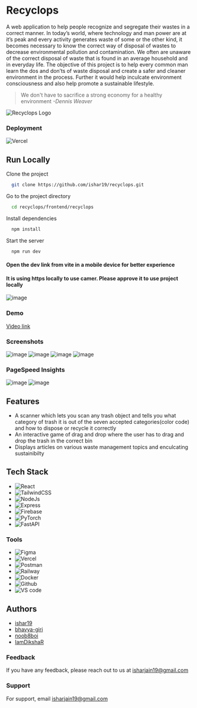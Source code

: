 
# Recyclops

A web application to help people recognize and segregate their wastes in a correct manner. In today’s world, where technology and man power are at it’s peak and every activity generates waste of some or the other kind, it becomes necessary to know the correct way of disposal of wastes to decrease environmental pollution and contamination. We often are unaware of the correct disposal of waste that is found in an average household and in everyday life. The objective of this project is to help every common man learn the dos and don’ts of waste disposal and create a safer and cleaner environment in the process. Further it would help inculcate environment consciousness and also help promote a sustainable lifestyle. 

> We don't have to sacrifice a strong economy for a healthy environment   *-Dennis Weaver*



![Recyclops Logo](https://firebasestorage.googleapis.com/v0/b/recyclops-69781.appspot.com/o/app-images%2FLogo.png?alt=media&token=7ca240c3-5878-443f-bae1-6fa603ac3fc9)

### Deployment

![Vercel](https://therealsujitk-vercel-badge.vercel.app/?app=recyclops)

## Run Locally

Clone the project

```bash
  git clone https://github.com/ishar19/recyclops.git
```

Go to the project directory

```bash
  cd recyclops/frontend/recyclops
```

Install dependencies

```bash
  npm install
```

Start the server

```bash
  npm run dev
```
#### Open the dev link from vite in a mobile device for better experience
#### It is using https locally to use camer. Please approve it to use project locally
![image](https://user-images.githubusercontent.com/84319299/228840634-507f3794-210c-48b5-8f48-2e86c4e3e645.png)


### Demo

[Video link](https://youtu.be/CDdQ1z0X_PE)

### Screenshots

![image](https://user-images.githubusercontent.com/84319299/228841931-2e2f1051-66c0-4821-9bcc-7d1a584658e6.png)
![image](https://user-images.githubusercontent.com/84319299/228845180-ce7ef10c-c3b2-49c0-bedc-bf07961a908e.png)
![image](https://user-images.githubusercontent.com/84319299/228845316-98c57e6c-a8ac-4595-b969-a90010fdbc90.png)
![image](https://user-images.githubusercontent.com/84319299/228849606-326592c6-ac3c-46c0-8a0f-ddbb99e3dad4.png)



### PageSpeed Insights
![image](https://user-images.githubusercontent.com/84319299/229278188-91ca31bb-1cb8-4ad5-8e89-fd048b3494a1.png)
![image](https://user-images.githubusercontent.com/84319299/229278195-ce15c99f-afb3-4693-8da5-f89dafe508b6.png)


## Features

- A scanner which lets you scan any trash object and tells you what category of trash it is out of the seven accepted categories(color code) and how to dispose or recycle it correctly
- An interactive game of drag and drop where the user has to drag and drop the trash in the correct bin
- Displays articles on various waste management topics and enculcating sustainibilty
## Tech Stack

- ![React](https://img.shields.io/badge/React-20232A?style=for-the-badge&logo=react&logoColor=61DAFB) 
- ![TailwindCSS](https://img.shields.io/badge/Tailwind_CSS-38B2AC?style=for-the-badge&logo=tailwind-css&logoColor=white) 
- ![NodeJs](https://img.shields.io/badge/Node.js-339933?style=for-the-badge&logo=nodedotjs&logoColor=white) 
- ![Express](https://img.shields.io/badge/Express.js-000000?style=for-the-badge&logo=express&logoColor=white) 
- ![Firebase](https://img.shields.io/badge/firebase-ffca28?style=for-the-badge&logo=firebase&logoColor=black)
- ![PyTorch](https://img.shields.io/badge/PyTorch-%23EE4C2C.svg?style=for-the-badge&logo=PyTorch&logoColor=white)
- ![FastAPI](https://img.shields.io/badge/fastapi-109989?style=for-the-badge&logo=FASTAPI&logoColor=white) 


### Tools

- ![Figma](https://img.shields.io/badge/Figma-F24E1E?style=for-the-badge&logo=figma&logoColor=white) 
- ![Vercel](https://img.shields.io/badge/Vercel-000000?style=for-the-badge&logo=vercel&logoColor=white)
- ![Postman](https://img.shields.io/badge/Postman-FF6C37?style=for-the-badge&logo=Postman&logoColor=white)
- ![Railway](https://img.shields.io/badge/Railway-131415?style=for-the-badge&logo=railway&logoColor=white) 
- ![Docker](https://img.shields.io/badge/Docker-2CA5E0?style=for-the-badge&logo=docker&logoColor=white)
- ![Github](https://img.shields.io/badge/GitHub-100000?style=for-the-badge&logo=github&logoColor=white)
- ![VS code](https://img.shields.io/badge/VSCode-0078D4?style=for-the-badge&logo=visual%20studio%20code&logoColor=white)



<!-- ### Documentation

[Code Documentation](https://linktodocumentation)   
[Design Documentation]() -->


<!-- ### Contributing

Contributions are always welcome!

See `contributing.md` for ways to get started.

Please adhere to this project's `code of conduct`. -->


## Authors

- [ishar19](https://github.com/ishar19)
- [bhavya-giri](https://github.com/bhavya-giri)
- [noob8boi](https://github.com/noob8boi)
- [IamDikshaR](https://github.com/IamDikshaR)


### Feedback

If you have any feedback, please reach out to us at isharjain19@gmail.com


### Support

For support, email isharjain19@gmail.com
